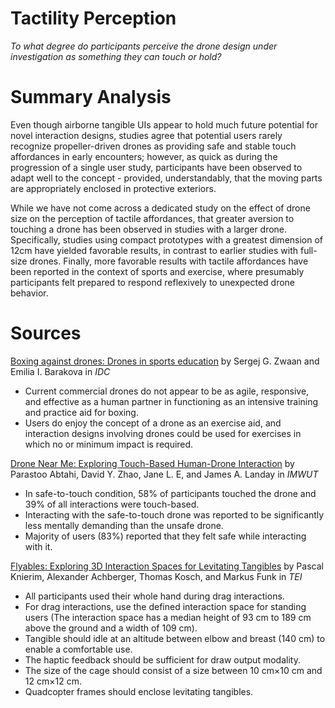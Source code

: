 # Tactility Perception

*To what degree do participants perceive the drone design under investigation as something they can touch or hold?*

# Summary Analysis

Even though airborne tangible UIs appear to hold much future potential for novel interaction designs, studies agree that potential users rarely recognize propeller-driven drones as providing safe and stable touch affordances in early encounters; however, as quick as during the progression of a single user study, participants have been observed to adapt well to the concept - provided, understandably, that the moving parts are appropriately enclosed in protective exteriors. 

While we have not come across a dedicated study on the effect of drone size on the perception of tactile affordances, that greater aversion to touching a drone has been observed in studies with a larger drone. Specifically, studies using compact prototypes with a greatest dimension of 12cm have yielded favorable results, in contrast to earlier studies with full-size drones. Finally, more favorable results with tactile affordances have been reported in the context of sports and exercise, where presumably participants felt prepared to respond reflexively to unexpected drone behavior.

# Sources

[Boxing against drones: Drones in sports education](2016_Zwaan_Boxing.md) by Sergej G. Zwaan and Emilia I. Barakova in *IDC*

- Current commercial drones do not appear to be as agile, responsive, and effective as a human partner in functioning as an intensive training and practice aid for boxing.
- Users do enjoy the concept of a drone as an exercise aid, and interaction designs involving drones could be used for exercises in which no or minimum impact is required.

[Drone Near Me: Exploring Touch-Based Human-Drone Interaction](2017_Abtahi_DroneNearMe.md) by Parastoo Abtahi, David Y. Zhao, Jane L. E, and James A. Landay in *IMWUT*

- In safe-to-touch condition, 58% of participants touched the drone and 39% of all interactions were touch-based.
- Interacting with the safe-to-touch drone was reported to be significantly less mentally demanding than the unsafe drone.
- Majority of users (83%) reported that they felt safe while interacting with it.

[Flyables: Exploring 3D Interaction Spaces for Levitating Tangibles](2018_Knierim_Flyables.md) by Pascal Knierim, Alexander Achberger, Thomas Kosch, and Markus Funk in *TEI*

- All participants used their whole hand during drag interactions.
- For drag interactions, use the defined interaction space for standing users (The interaction space has a median height of 93 cm to 189 cm above the ground and a width of 109 cm).
- Tangible should idle at an altitude between elbow and breast (140 cm) to enable a comfortable use.
- The haptic feedback should be sufficient for draw output modality.
- The size of the cage should consist of a size between 10 cm×10 cm and 12 cm×12 cm.
- Quadcopter frames should enclose levitating tangibles.

